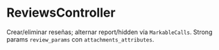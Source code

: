 # ReviewsController

Crear/eliminar reseñas; alternar report/hidden vía `MarkableCalls`. Strong params `review_params` con `attachments_attributes`.
